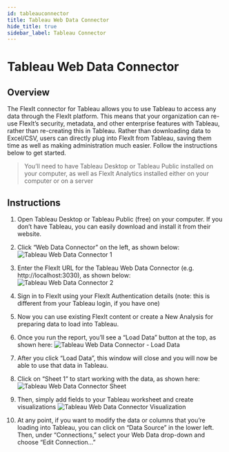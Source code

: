 ```yaml
---
id: tableauconnector
title: Tableau Web Data Connector
hide_title: true
sidebar_label: Tableau Connector
---
```


# Tableau Web Data Connector

## Overview

The FlexIt connector for Tableau allows you to use Tableau to access any data through the FlexIt platform. This means that your organization can re-use FlexIt’s security, metadata, and other enterprise features with Tableau, rather than re-creating this in Tableau. Rather than downloading data to Excel/CSV, users can directly plug into FlexIt from Tableau, saving them time as well as making administration much easier. Follow the instructions below to get started.

> You’ll need to have Tableau Desktop or Tableau Public installed on your computer, as well as FlexIt Analytics installed either on your computer or on a server

## Instructions

1.  Open Tableau Desktop or Tableau Public (free) on your computer. If you don’t have Tableau, you can easily download and install it from their website.
2.  Click “Web Data Connector” on the left, as shown below:
![Tableau Web Data Connector 1](/img/tableau/Tableau-WDC-1.png)

3.  Enter the FlexIt URL for the Tableau Web Data Connector (e.g. http://localhost:3030), as shown below:
![Tableau Web Data Connector 2](/img/tableau/Tableau-WDC-2.png)

4.  Sign in to FlexIt using your FlexIt Authentication details (note: this is different from your Tableau login, if you have one)
5.  Now you can use existing FlexIt content or create a New Analysis for preparing data to load into Tableau.

6.  Once you run the report, you’ll see a “Load Data” button at the top, as shown here:
![Tableau Web Data Connector - Load Data](/img/tableau/Tableau-WDC-4.png)

7.  After you click “Load Data”, this window will close and you will now be able to use that data in Tableau.
8.  Click on “Sheet 1” to start working with the data, as shown here:
![Tableau Web Data Connector Sheet](/img/tableau/Tableau-WDC-5.png)

9.  Then, simply add fields to your Tableau worksheet and create visualizations
![Tableau Web Data Connector Visualization](/img/tableau/Tableau-WDC-6.png)

10.  At any point, if you want to modify the data or columns that you’re loading into Tableau, you can click on “Data Source” in the lower left. Then, under “Connections,” select your Web Data drop-down and choose “Edit Connection…”
